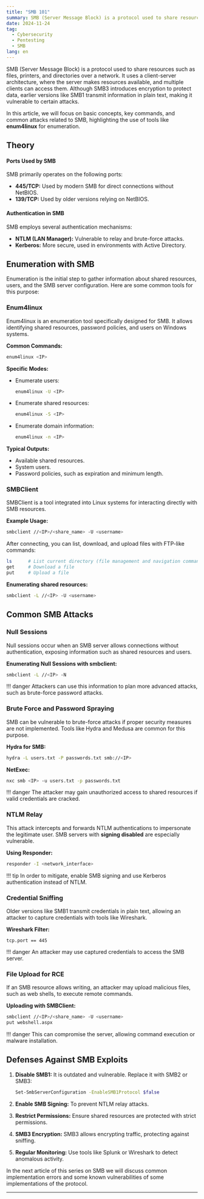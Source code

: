 ```yaml
---
title: "SMB 101"
summary: SMB (Server Message Block) is a protocol used to share resources such as files, printers, and directories over a network. It uses a client-server architecture, where the server makes resources available, and multiple clients can access them.”
date: 2024-11-24
tag:
  - Cybersecurity
  - Pentesting
  - SMB
lang: en
---
```


SMB (Server Message Block) is a protocol used to share resources such as files, printers, and directories over a network. It uses a client-server architecture, where the server makes resources available, and multiple clients can access them. Although SMB3 introduces encryption to protect data, earlier versions like SMB1 transmit information in plain text, making it vulnerable to certain attacks.

In this article, we will focus on basic concepts, key commands, and common attacks related to SMB, highlighting the use of tools like **enum4linux** for enumeration.

<!-- more -->

## Theory

#### Ports Used by SMB

SMB primarily operates on the following ports:

- **445/TCP:** Used by modern SMB for direct connections without NetBIOS.
- **139/TCP:** Used by older versions relying on NetBIOS.


#### Authentication in SMB

SMB employs several authentication mechanisms:

- **NTLM (LAN Manager):** Vulnerable to relay and brute-force attacks.
- **Kerberos:** More secure, used in environments with Active Directory.


## Enumeration with SMB


Enumeration is the initial step to gather information about shared resources, users, and the SMB server configuration. Here are some common tools for this purpose:

### Enum4linux

Enum4linux is an enumeration tool specifically designed for SMB. It allows identifying shared resources, password policies, and users on Windows systems.

**Common Commands:**

```bash
enum4linux <IP>
```

**Specific Modes:**

- Enumerate users:
  ```bash
  enum4linux -U <IP>
  ```

- Enumerate shared resources:
  ```bash
  enum4linux -S <IP>
  ```

- Enumerate domain information:
  ```bash
  enum4linux -n <IP>
  ```

**Typical Outputs:**

- Available shared resources.
- System users.
- Password policies, such as expiration and minimum length.


### SMBClient

SMBClient is a tool integrated into Linux systems for interacting directly with SMB resources.

**Example Usage:**

```bash
smbclient //<IP>/<share_name> -U <username>
```

After connecting, you can list, download, and upload files with FTP-like commands:

```bash
ls      # List current directory (file management and navigation commands similar to Linux)
get     # Download a file
put     # Upload a file
```

**Enumerating shared resources:**

```bash
smbclient -L //<IP> -U <username>
```


## Common SMB Attacks

### Null Sessions

Null sessions occur when an SMB server allows connections without authentication, exposing information such as shared resources and users.

**Enumerating Null Sessions with smbclient:**

```bash
smbclient -L //<IP> -N
```
!!! danger
    Attackers can use this information to plan more advanced attacks, such as brute-force password attacks.


### Brute Force and Password Spraying

SMB can be vulnerable to brute-force attacks if proper security measures are not implemented. Tools like Hydra and Medusa are common for this purpose.

**Hydra for SMB:**

```bash
hydra -L users.txt -P passwords.txt smb://<IP>
```

**NetExec:**

```bash
nxc smb <IP> -u users.txt -p passwords.txt
```
!!! danger
    The attacker may gain unauthorized access to shared resources if valid credentials are cracked.


### NTLM Relay

This attack intercepts and forwards NTLM authentications to impersonate the legitimate user. SMB servers with **signing disabled** are especially vulnerable.

**Using Responder:**

```bash
responder -I <network_interface>
```

!!! tip
    In order to mitigate, enable SMB signing and use Kerberos authentication instead of NTLM.


### Credential Sniffing

Older versions like SMB1 transmit credentials in plain text, allowing an attacker to capture credentials with tools like Wireshark.

**Wireshark Filter:**

```plaintext
tcp.port == 445
```

!!! danger
    An attacker may use captured credentials to access the SMB server.


### File Upload for RCE

If an SMB resource allows writing, an attacker may upload malicious files, such as web shells, to execute remote commands.

**Uploading with SMBClient:**

```bash
smbclient //<IP>/<share_name> -U <username>
put webshell.aspx
```

!!! danger
    This can compromise the server, allowing command execution or malware installation.


## Defenses Against SMB Exploits

1. **Disable SMB1:** It is outdated and vulnerable. Replace it with SMB2 or SMB3:

    ```bash
    Set-SmbServerConfiguration -EnableSMB1Protocol $false
    ```

2. **Enable SMB Signing:** To prevent NTLM relay attacks.
3. **Restrict Permissions:** Ensure shared resources are protected with strict permissions.
4. **SMB3 Encryption:** SMB3 allows encrypting traffic, protecting against sniffing.
5. **Regular Monitoring:** Use tools like Splunk or Wireshark to detect anomalous activity.


In the next article of this series on SMB we will discuss common implementation errors and some known vulnerabilities of some implementations of the protocol.

---